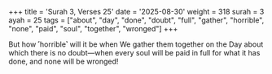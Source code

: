 +++
title = 'Surah 3, Verses 25'
date = '2025-08-30'
weight = 318
surah = 3
ayah = 25
tags = ["about", "day", "done", "doubt", "full", "gather", "horrible", "none", "paid", "soul", "together", "wronged"]
+++

But how ˹horrible˺ will it be when We gather them together on the Day about which there is no doubt—when every soul will be paid in full for what it has done, and none will be wronged!